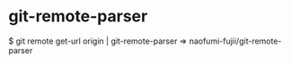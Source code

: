 # git-remote-parser

$ git remote get-url origin | git-remote-parser => naofumi-fujii/git-remote-parser
